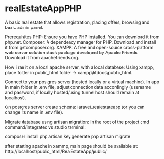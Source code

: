 # realEstateAppPHP
A basic real estate that allows registration, placing offers, browsing and basic admin panel.

Prerequisites
PHP: Ensure you have PHP installed. You can download it from php.net.
Composer: A dependency manager for PHP. Download and install it from getcomposer.org.
XAMPP: A free and open-source cross-platform web server solution stack package developed by Apache Friends. Download it from apachefriends.org.

How i ran it on a local apache server, with a local database:
Using xampp, place folder in public_html folder -> xampp\htdocs\public_html.

Connect to your postgres server (hosted locally or a virtual machine).
In app in main folder in .env file, adjust connection data accordingly (username and password, if locally hosted/using tunnel host should remain at localhost).

On postgres server create schema: laravel_realestateapp (or you can change its name in .env file).

Migrate database using artisan migration:
In the root of the project cmd command/integrated vs studio terminal:

composer install
php artisan key:generate
php artisan migrate

after starting apache in xammp, main page should be available at:
http://localhost/public_html/RealEstateApp/public/
